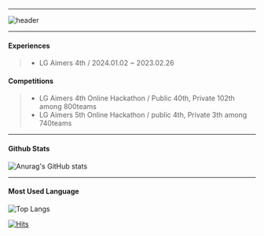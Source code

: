 * * *
![header](https://capsule-render.vercel.app/api?type=venom&color=auto&height=300&section=header&text=SeoBuAs&fontSize=90&fontColor=gray&strokeWidth=1&stroke=FFFFFF)
* * *
#### Experiences
> - LG Aimers 4th / 2024.01.02 ~ 2023.02.26
#### Competitions
> - LG Aimers 4th Online Hackathon / Public 40th, Private 102th among 800teams
> - LG Aimers 5th Online Hackathon / public 4th, Private 3th among 740teams
* * *
#### Github Stats
![Anurag's GitHub stats](https://github-readme-stats.vercel.app/api?username=SeoBuAs&show_icons=true&theme=radical)
* * *
#### Most Used Language
![Top Langs](https://github-readme-stats.vercel.app/api/top-langs/?username=SeoBuAs&langs_count=8)

[![Hits](https://hits.seeyoufarm.com/api/count/incr/badge.svg?url=https%3A%2F%2Fgithub.com%2FSeoBuAs&count_bg=%2379C83D&title_bg=%23555555&icon=googleanalytics.svg&icon_color=%23E7E7E7&title=hits&edge_flat=false)](https://hits.seeyoufarm.com)
